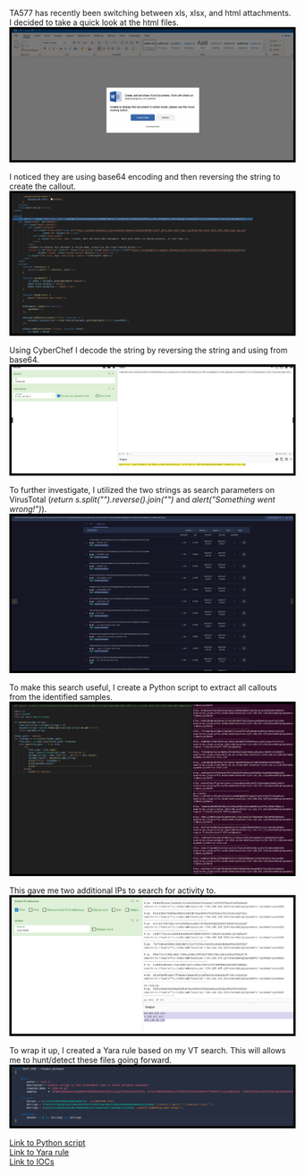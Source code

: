 

<style>
img{
	border: 4px solid black;
}
</style>


TA577 has recently been switching between xls, xlsx, and html attachments. I decided to take a quick look at the html files.  
<img src="Screenshots/Pasted image 20240328134148.png">

I noticed they are using base64 encoding and then reversing the string to create the callout. 
<img src="Screenshots/Pasted image 20240328134027.png">

Using CyberChef I decode the string by reversing the string and using from base64. 
<img src="Screenshots/Pasted image 20240328134232.png">

To further investigate, I utilized the two strings as search parameters on VirusTotal (*return s.split("").reverse().join("")* and *alert("Something went wrong!")*). 
<img src="Screenshots/Pasted image 20240328134648.png">


To make this search useful, I create a Python script to extract all callouts from the identified samples. 
<img src="Screenshots/Pasted image 20240328134817.png">

This gave me two additional IPs to search for activity to.
<img src="Screenshots/Pasted image 20240328135243.png">

To wrap it up, I created a Yara rule based on my VT search. This will allows me to hunt/detect these files going forward.
<img src="Screenshots/Pasted image 20240328135705.png">


<a href="Scripts/TA577_HTML_VT">Link to Python script</a>
<br>
<a href="Yara/TA577_HTML">Link to Yara rule</a>
<br>
<a href="IOCs/2024_2_28_TA577_DarkGate">Link to IOCs</a>
<br>
